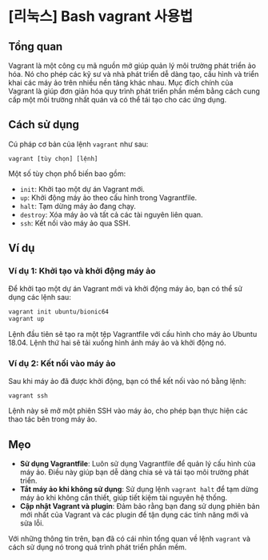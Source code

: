 # [리눅스] Bash vagrant 사용법

## Tổng quan
Vagrant là một công cụ mã nguồn mở giúp quản lý môi trường phát triển ảo hóa. Nó cho phép các kỹ sư và nhà phát triển dễ dàng tạo, cấu hình và triển khai các máy ảo trên nhiều nền tảng khác nhau. Mục đích chính của Vagrant là giúp đơn giản hóa quy trình phát triển phần mềm bằng cách cung cấp một môi trường nhất quán và có thể tái tạo cho các ứng dụng.

## Cách sử dụng
Cú pháp cơ bản của lệnh `vagrant` như sau:

```
vagrant [tùy chọn] [lệnh]
```

Một số tùy chọn phổ biến bao gồm:
- `init`: Khởi tạo một dự án Vagrant mới.
- `up`: Khởi động máy ảo theo cấu hình trong Vagrantfile.
- `halt`: Tạm dừng máy ảo đang chạy.
- `destroy`: Xóa máy ảo và tất cả các tài nguyên liên quan.
- `ssh`: Kết nối vào máy ảo qua SSH.

## Ví dụ
### Ví dụ 1: Khởi tạo và khởi động máy ảo
Để khởi tạo một dự án Vagrant mới và khởi động máy ảo, bạn có thể sử dụng các lệnh sau:

```bash
vagrant init ubuntu/bionic64
vagrant up
```

Lệnh đầu tiên sẽ tạo ra một tệp Vagrantfile với cấu hình cho máy ảo Ubuntu 18.04. Lệnh thứ hai sẽ tải xuống hình ảnh máy ảo và khởi động nó.

### Ví dụ 2: Kết nối vào máy ảo
Sau khi máy ảo đã được khởi động, bạn có thể kết nối vào nó bằng lệnh:

```bash
vagrant ssh
```

Lệnh này sẽ mở một phiên SSH vào máy ảo, cho phép bạn thực hiện các thao tác bên trong máy ảo.

## Mẹo
- **Sử dụng Vagrantfile**: Luôn sử dụng Vagrantfile để quản lý cấu hình của máy ảo. Điều này giúp bạn dễ dàng chia sẻ và tái tạo môi trường phát triển.
- **Tắt máy ảo khi không sử dụng**: Sử dụng lệnh `vagrant halt` để tạm dừng máy ảo khi không cần thiết, giúp tiết kiệm tài nguyên hệ thống.
- **Cập nhật Vagrant và plugin**: Đảm bảo rằng bạn đang sử dụng phiên bản mới nhất của Vagrant và các plugin để tận dụng các tính năng mới và sửa lỗi.

Với những thông tin trên, bạn đã có cái nhìn tổng quan về lệnh `vagrant` và cách sử dụng nó trong quá trình phát triển phần mềm.